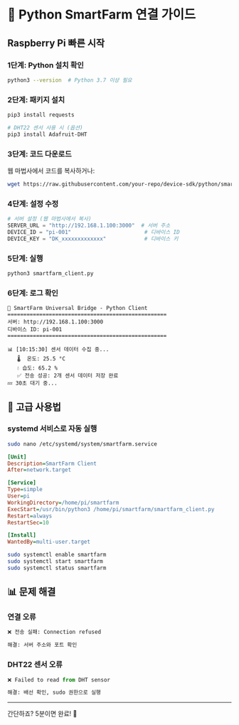 # 🐍 Python SmartFarm 연결 가이드

## Raspberry Pi 빠른 시작

### 1단계: Python 설치 확인

```bash
python3 --version  # Python 3.7 이상 필요
```

### 2단계: 패키지 설치

```bash
pip3 install requests

# DHT22 센서 사용 시 (옵션)
pip3 install Adafruit-DHT
```

### 3단계: 코드 다운로드

웹 마법사에서 코드를 복사하거나:

```bash
wget https://raw.githubusercontent.com/your-repo/device-sdk/python/smartfarm_client.py
```

### 4단계: 설정 수정

```python
# 서버 설정 (웹 마법사에서 복사)
SERVER_URL = "http://192.168.1.100:3000"  # 서버 주소
DEVICE_ID = "pi-001"                       # 디바이스 ID
DEVICE_KEY = "DK_xxxxxxxxxxxxx"            # 디바이스 키
```

### 5단계: 실행

```bash
python3 smartfarm_client.py
```

### 6단계: 로그 확인

```
🌉 SmartFarm Universal Bridge - Python Client
==================================================
서버: http://192.168.1.100:3000
디바이스 ID: pi-001
==================================================

📊 [10:15:30] 센서 데이터 수집 중...
   🌡️  온도: 25.5 °C
   💧 습도: 65.2 %
   ✅ 전송 성공: 2개 센서 데이터 저장 완료
💤 30초 대기 중...
```

## 🔧 고급 사용법

### systemd 서비스로 자동 실행

```bash
sudo nano /etc/systemd/system/smartfarm.service
```

```ini
[Unit]
Description=SmartFarm Client
After=network.target

[Service]
Type=simple
User=pi
WorkingDirectory=/home/pi/smartfarm
ExecStart=/usr/bin/python3 /home/pi/smartfarm/smartfarm_client.py
Restart=always
RestartSec=10

[Install]
WantedBy=multi-user.target
```

```bash
sudo systemctl enable smartfarm
sudo systemctl start smartfarm
sudo systemctl status smartfarm
```

## 📊 문제 해결

### 연결 오류
```python
❌ 전송 실패: Connection refused

해결: 서버 주소와 포트 확인
```

### DHT22 센서 오류
```python
❌ Failed to read from DHT sensor

해결: 배선 확인, sudo 권한으로 실행
```

---

간단하죠? 5분이면 완료! 🚀

